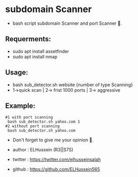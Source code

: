 # subdomain Scanner
- bash script subdomain Scanner and port Scanner 🤖. 
## Requerments:
- sudo apt install assetfinder
- sudo apt install nmap
## Usage:
- bash sub_detector.sh website {number of type Scanning}
- 1->quick scan | 2-> frist 1000 ports | 3-> aggressive
## Example:
```
#1 with port scanning
 bash sub_detector.sh yahoo.com 1
#2 without port scanning
 bash sub_detector.sh yahoo.com
```
- Don't forget to give me your opinion 🤍.
- author : ELHussein (R3||S7S)

- twitter : https://twitter.com/elhusseinsalah
- github  : https://github.com/ELHussein565
